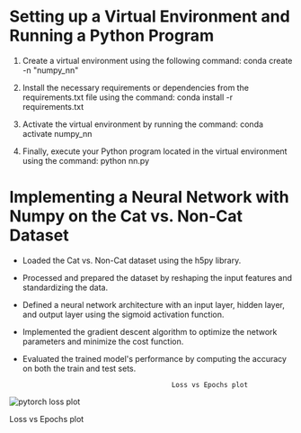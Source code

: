 # Setting up a Virtual Environment and Running a Python Program

1. Create a virtual environment using the following command:
 conda create -n "numpy_nn"


2. Install the necessary requirements or dependencies from the requirements.txt file using the command:
 conda install -r requirements.txt


3. Activate the virtual environment by running the command:
 conda activate numpy_nn


4. Finally, execute your Python program located in the virtual environment using the command:
 python nn.py


# Implementing a Neural Network with Numpy on the Cat vs. Non-Cat Dataset

- Loaded the Cat vs. Non-Cat dataset using the h5py library.
- Processed and prepared the dataset by reshaping the input features and standardizing the data.
- Defined a neural network architecture with an input layer, hidden layer, and output layer using the sigmoid activation function.
- Implemented the gradient descent algorithm to optimize the network parameters and minimize the cost function.
- Evaluated the trained model's performance by computing the accuracy on both the train and test sets.


                                           Loss vs Epochs plot
![pytorch loss plot](https://github.com/aashir023/AI-Summer-Internship/assets/92915317/2d959978-92bf-4142-a94f-d7632b35436a)

Loss vs Epochs plot


